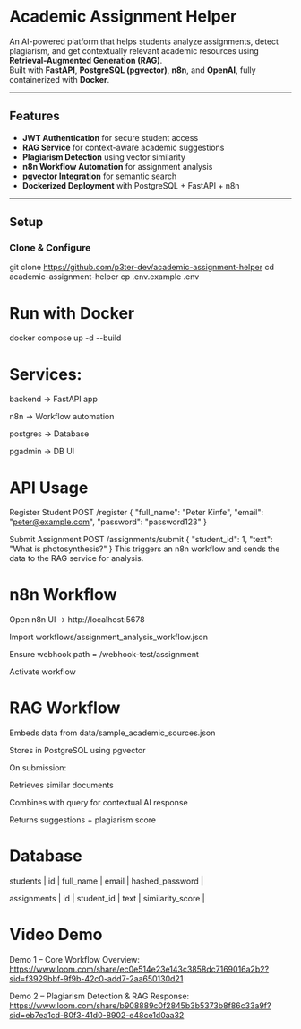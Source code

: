 # Academic Assignment Helper

An AI-powered platform that helps students analyze assignments, detect plagiarism, and get contextually relevant academic resources using **Retrieval-Augmented Generation (RAG)**.  
Built with **FastAPI**, **PostgreSQL (pgvector)**, **n8n**, and **OpenAI**, fully containerized with **Docker**.

---

## Features
- **JWT Authentication** for secure student access  
- **RAG Service** for context-aware academic suggestions  
- **Plagiarism Detection** using vector similarity  
- **n8n Workflow Automation** for assignment analysis  
- **pgvector Integration** for semantic search  
- **Dockerized Deployment** with PostgreSQL + FastAPI + n8n  

---

## Setup

### Clone & Configure

git clone https://github.com/p3ter-dev/academic-assignment-helper
cd academic-assignment-helper
cp .env.example .env

# Run with Docker

docker compose up -d --build

# Services:

backend → FastAPI app

n8n → Workflow automation

postgres → Database

pgadmin → DB UI

# API Usage
Register Student
POST /register
{
  "full_name": "Peter Kinfe",
  "email": "peter@example.com",
  "password": "password123"
}

Submit Assignment
POST /assignments/submit
{
  "student_id": 1,
  "text": "What is photosynthesis?"
}
This triggers an n8n workflow and sends the data to the RAG service for analysis.

# n8n Workflow

Open n8n UI → http://localhost:5678

Import workflows/assignment_analysis_workflow.json

Ensure webhook path = /webhook-test/assignment

Activate workflow

# RAG Workflow

Embeds data from data/sample_academic_sources.json

Stores in PostgreSQL using pgvector

On submission:

Retrieves similar documents

Combines with query for contextual AI response

Returns suggestions + plagiarism score

# Database

students
| id | full_name | email | hashed_password |

assignments
| id | student_id | text | similarity_score |

# Video Demo

Demo 1 – Core Workflow Overview:
https://www.loom.com/share/ec0e514e23e143c3858dc7169016a2b2?sid=f3929bbf-9f9b-42c0-add7-2aa650130d21

Demo 2 – Plagiarism Detection & RAG Response:
https://www.loom.com/share/b908889c0f2845b3b5373b8f86c33a9f?sid=eb7ea1cd-80f3-41d0-8902-e48ce1d0aa32